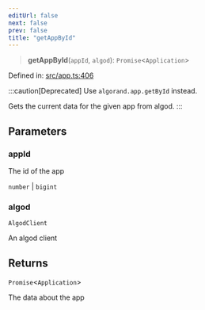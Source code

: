 ```yaml
---
editUrl: false
next: false
prev: false
title: "getAppById"
---
```


> **getAppById**(`appId`, `algod`): `Promise`\<`Application`\>

Defined in: [src/app.ts:406](https://github.com/algorandfoundation/algokit-utils-ts/blob/e57e96ab17213653e656688e8d7251c0107554cf/src/app.ts#L406)

:::caution[Deprecated]
Use `algorand.app.getById` instead.

Gets the current data for the given app from algod.
:::

## Parameters

### appId

The id of the app

`number` | `bigint`

### algod

`AlgodClient`

An algod client

## Returns

`Promise`\<`Application`\>

The data about the app
